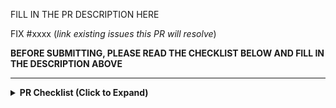 FILL IN THE PR DESCRIPTION HERE

FIX #xxxx (*link existing issues this PR will resolve*)

**BEFORE SUBMITTING, PLEASE READ THE CHECKLIST BELOW AND FILL IN THE DESCRIPTION ABOVE**

---

<details>
<!-- inside this <details> section, markdown rendering does not work, so we use raw html here. -->
<summary><b> PR Checklist (Click to Expand) </b></summary>

<p>Thank you for your contribution to Vidur! Before submitting the pull request, please ensure the PR meets the following criteria. This helps Vidur maintain the code quality and improve the efficiency of the review process.</p>

<h3>PR Title and Classification</h3>
<p>Only specific types of PRs will be reviewed. The PR title is prefixed appropriately to indicate the type of change. Please use one of the following:</p>
<ul>
    <li><code>[Bugfix]</code> for bug fixes.</li>
    <li><code>[CI/Build]</code> for build or continuous integration improvements.</li>
    <li><code>[Doc]</code> for documentation fixes and improvements.</li>
    <li><code>[Model]</code> for adding a new model or improving an existing model. Model name should appear in the title.</li>
    <li><code>[Profiling]</code> For changes on the profiling module. </li>
    <li><code>[Core]</code> for changes in the core simulator logic </li>
    <li><code>[Misc]</code> for PRs that do not fit the above categories. Please use this sparingly.</li>
</ul>
<p><strong>Note:</strong> If the PR spans more than one category, please include all relevant prefixes.</p>

<h3>Code Quality</h3>

<p>The PR need to meet the following code quality standards:</p>

<ul>
    <li>Pass all linter checks. Please use <code>make format</code></a> to format your code.</li>
    <li>The code need to be well-documented to ensure future contributors can easily understand the code.</li>
    <li>Please add documentation to <code>docs/source/</code> if the PR modifies the user-facing behaviors of Vidur. It helps user understand and utilize the new features or changes.</li>
</ul>

<h3>Notes for Large Changes</h3>
<p>Please keep the changes as concise as possible. For major architectural changes (>500 LOC), we would expect a GitHub issue (RFC) discussing the technical design and justification. Otherwise, we will tag it with <code>rfc-required</code> and might not go through the PR.</p>

<h3>Thank You</h3>

<p> Finally, thank you for taking the time to read these guidelines and for your interest in contributing to Vidur. Your contributions make Vidur a great tool for everyone! </p>


</details>